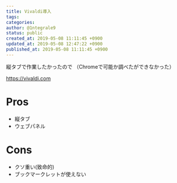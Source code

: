```yaml
---
title: Vivaldi導入
tags: 
categories: 
author: @1ntegrale9
status: public
created_at: 2019-05-08 11:11:45 +0900
updated_at: 2019-05-08 12:47:22 +0900
published_at: 2019-05-08 11:11:45 +0900
---
```

縦タブで作業したかったので
（Chromeで可能か調べたができなかった）

https://vivaldi.com

# Pros
- 縦タブ
- ウェブパネル

# Cons
- クソ重い(致命的)
- ブックマークレットが使えない
